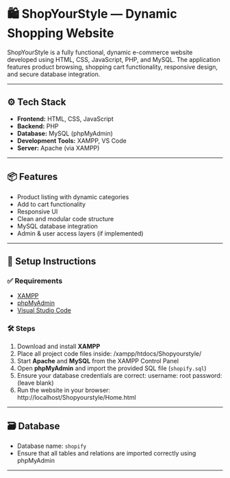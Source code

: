 
# 🛍️ ShopYourStyle — Dynamic Shopping Website

ShopYourStyle is a fully functional, dynamic e-commerce website developed using HTML, CSS, JavaScript, PHP, and MySQL. The application features product browsing, shopping cart functionality, responsive design, and secure database integration.

---

## ⚙️ Tech Stack

- **Frontend:** HTML, CSS, JavaScript
- **Backend:** PHP
- **Database:** MySQL (phpMyAdmin)
- **Development Tools:** XAMPP, VS Code
- **Server:** Apache (via XAMPP)

---

## 📦 Features

- Product listing with dynamic categories
- Add to cart functionality
- Responsive UI
- Clean and modular code structure
- MySQL database integration
- Admin & user access layers (if implemented)

---

## 🔧 Setup Instructions

### ✅ Requirements
- [XAMPP](https://www.apachefriends.org/index.html)
- [phpMyAdmin](https://www.phpmyadmin.net/)
- [Visual Studio Code](https://code.visualstudio.com/)

### 🛠 Steps

1. Download and install **XAMPP**
2. Place all project code files inside:
 /xampp/htdocs/Shopyourstyle/
3. Start **Apache** and **MySQL** from the XAMPP Control Panel
4. Open **phpMyAdmin** and import the provided SQL file (`shopify.sql`)
5. Ensure your database credentials are correct:
username: root
password: (leave blank)
6. Run the website in your browser:
http://localhost/Shopyourstyle/Home.html


---

## 🗃️ Database

- Database name: `shopify`
- Ensure that all tables and relations are imported correctly using phpMyAdmin

---




